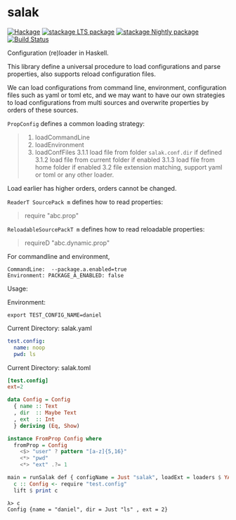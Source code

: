 # salak

[![Hackage](https://img.shields.io/hackage/v/salak.svg)](https://hackage.haskell.org/package/salak)
[![stackage LTS package](http://stackage.org/package/salak/badge/lts)](http://stackage.org/lts/package/salak)
[![stackage Nightly package](http://stackage.org/package/salak/badge/nightly)](http://stackage.org/nightly/package/salak)
[![Build Status](https://travis-ci.org/leptonyu/salak.svg?branch=master)](https://travis-ci.org/leptonyu/salak)

Configuration (re)loader in Haskell.

This library define a universal procedure to load configurations and parse properties, also supports reload configuration files.


We can load configurations from command line, environment, configuration files such as yaml or toml etc, and we may want to have our own strategies to load configurations from multi sources and overwrite properties by orders of these sources.

`PropConfig` defines a common loading strategy:
> 1. loadCommandLine
> 2. loadEnvironment
> 3. loadConfFiles
> 3.1.1 load file from folder `salak.conf.dir` if defined
> 3.1.2 load file from current folder if enabled
> 3.1.3 load file from home folder if enabled
> 3.2 file extension matching, support yaml or toml or any other loader.

Load earlier has higher orders, orders cannot be changed.

`ReaderT SourcePack m` defines how to read properties:
> require "abc.prop"

`ReloadableSourcePackT m` defines how to read reloadable properties:
> requireD "abc.dynamic.prop"

For commandline and environment, 
```
CommandLine:  --package.a.enabled=true
Environment: PACKAGE_A_ENABLED: false
```

Usage:


Environment:
```
export TEST_CONFIG_NAME=daniel
```
Current Directory:  salak.yaml
```YAML
test.config:
  name: noop
  pwd: ls
```
Current Directory:  salak.toml
```TOML
[test.config]
ext=2
```

```Haskell
data Config = Config
  { name :: Text
  , dir  :: Maybe Text
  , ext  :: Int
  } deriving (Eq, Show)

instance FromProp Config where
  fromProp = Config
    <$> "user" ? pattern "[a-z]{5,16}"
    <*> "pwd"
    <*> "ext" .?= 1

main = runSalak def { configName = Just "salak", loadExt = loaders $ YAML :|: TOML } $ do
  c :: Config <- require "test.config"
  lift $ print c
```

```
λ> c
Config {name = "daniel", dir = Just "ls" , ext = 2}
```